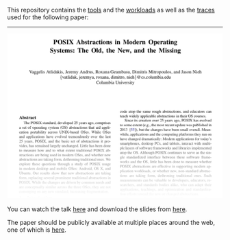 This repository contains the [tools](https://github.com/columbia/libtrack/tree/master/libtrack)
and the [workloads](https://github.com/columbia/libtrack/tree/master/workloads) as well as
the [traces](https://github.com/columbia/libtrack/tree/master/traces) used for the following paper:

---


[![POSIX abstractions in Modern Operating Systems](https://github.com/columbia/libtrack/blob/master/paper.png)](http://www.cs.columbia.edu/~vatlidak/POSIXpaper.pdf)

You can watch the talk [here](https://www.youtube.com/watch?v=3ZyUNlpCpCA) and download the slides from [here](http://www.cs.columbia.edu/~vatlidak/POSIXprez.pdf).

The paper should be publicly available at multiple places around the web, one
of which is [here](http://www.cs.columbia.edu/~vatlidak/POSIXpaper.pdf).
